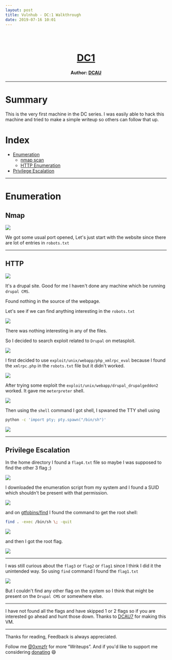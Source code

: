 ```yaml
---
layout: post
title: Vulnhub - DC:1 Walkthrough
date: 2019-07-16 10:01
---
```

<h1 align="center" style="font-size:30px;">
  <br>
  <a href="https://www.vulnhub.com/entry/dc-1,310/">DC1</a>
  <br>
</h1>

<h4 align="center"> Author: <a href="https://twitter.com/DCAU7/">DCAU</a></h4>

***
# Summary

This is the very first machine in the DC series. I was easily able to hack this machine and tried to make a simple writeup so others can follow that up.

# Index

* [Enumeration](#enumeration)
    - [nmap scan](#nmap)
    - [HTTP Enumeration](#http)
* [Privilege Escalation](#privilege-escalation)

***

# Enumeration

## Nmap

![](images/dc1/nmap.png)

We got some usual port opened, Let's just start with the website since there are lot of entries in `robots.txt`

***

## HTTP

![](images/dc1/website.png)

It's a drupal site. Good for me I haven't done any machine which be running  `drupal CMS`.

Found nothing in the source of the webpage.

Let's see if we can find anything interesting in the `robots.txt`

![](images/dc1/robots.png)

There was nothing interesting in any of the files.

So I decided to search exploit related to `Drupal` on metasploit.

![](images/dc1/exploit.png)

I first decided to use `exploit/unix/webapp/php_xmlrpc_eval` because I found the `xmlrpc.php` in the `robots.txt` file but it didn't worked.

![](images/dc1/xmlrpc.png)

After trying some exploit the `exploit/unix/webapp/drupal_drupalgeddon2` worked. It gave me `meterpreter` shell.

![](images/dc1/success.png)

Then using the `shell` command I got shell, I spwaned the TTY shell using

```bash
python -c 'import pty; pty.spawn("/bin/sh")'
```

![](images/dc1/shell.png)

***

## Privilege Escalation

In the home directory I found a `flag4.txt` file so maybe I was supposed to find the other 3 flag ;)

![](images/dc1/flag4.png)

I downloaded the enumeration script from my system and I found a SUID which shouldn't be present with that permission.

![](images/dc1/suid.png)

and on [gtfobins/find](https://gtfobins.github.io/gtfobins/find/) I found the command to get the root shell:

```bash
find . -exec /bin/sh \; -quit
```

![](images/dc1/root-shell.png)

and then I got the root flag.

![](images/dc1/root.png)

***

I was still curious about the `flag3` or `flag2` or `flag1` since I think I did it the unintended way. So using `find` command I found the `flag1.txt`

![](images/dc1/flag1.png)

But I couldn't find any other flag on the system so I think that might be present on the `Drupal CMS` or somewhere else.

***

I have not found all the flags and have skipped 1 or 2 flags so if you are interested go ahead and hunt those down.
Thanks to [DCAU7](https://twitter.com/DCau7) for making this VM.

***

Thanks for reading, Feedback is always appreciated.

Follow me [@0xmzfr](https://twitter.com/0xmzfr) for more “Writeups”. And if you'd like to support me considering [donating](https://mzfr.github.io/donate/) 😄
